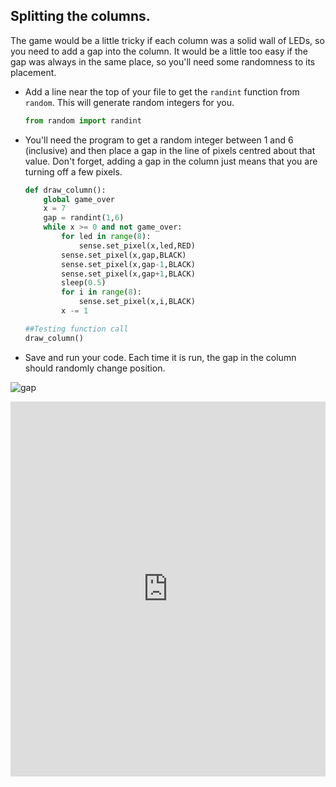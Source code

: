 ## Splitting the columns.

The game would be a little tricky if each column was a solid wall of LEDs, so you need to add a gap into the column. It would be a little too easy if the gap was always in the same place, so you'll need some randomness to its placement.

- Add a line near the top of your file to get the `randint` function from `random`. This will generate random integers for you.

	```python
	from random import randint
	```

- You'll need the program to get a random integer between 1 and 6 (inclusive) and then place a gap in the line of pixels centred about that value. Don't forget, adding a gap in the column just means that you are turning off a few pixels.

	```python
	def draw_column():
		global game_over
		x = 7
		gap = randint(1,6)
		while x >= 0 and not game_over:
			for led in range(8):
				sense.set_pixel(x,led,RED)
			sense.set_pixel(x,gap,BLACK)
			sense.set_pixel(x,gap-1,BLACK)
			sense.set_pixel(x,gap+1,BLACK)
			sleep(0.5)
			for i in range(8):
				sense.set_pixel(x,i,BLACK)
			x -= 1

	##Testing function call
	draw_column()
	```

- Save and run your code. Each time it is run, the gap in the column should randomly change position.

![gap](images/gap.gif)

<iframe src="https://trinket.io/embed/python/27f336c50d" width="100%" height="600" frameborder="0" marginwidth="0" marginheight="0" allowfullscreen></iframe>


